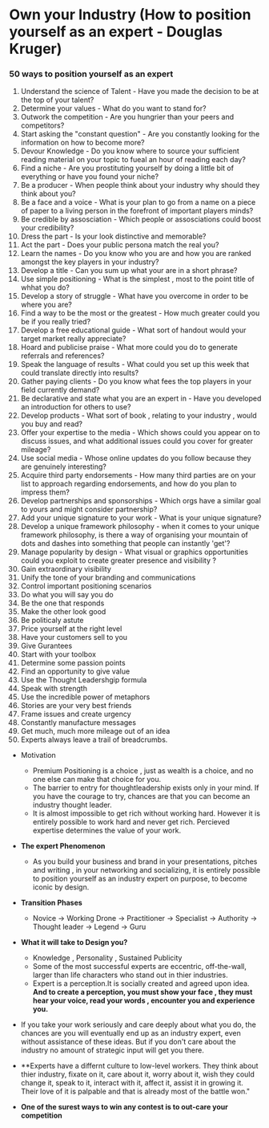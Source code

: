 # Own your Industry (How to position yourself as an expert - Douglas Kruger)

### 50 ways to position yourself as an expert 
1. Understand the science of Talent - Have you made the decision to be at the top of your talent?
2. Determine your values - What do you want to stand for?
3. Outwork the competition - Are you hungrier than your peers and competitors?
4. Start asking the "constant question" - Are you constantly looking for the information on how to become more?
5. Devour Knowledge - Do you know where to source your sufficient reading material on your topic to fueal an hour of reading each day?
6. Find a niche - Are you prostituting yourself by doing a little bit of everything or have you found your niche?
7. Be a producer - When people think about your industry why should they think about you?
8. Be a face and a voice - What is your plan to go from a name on a piece of paper to a living person in the forefront of important players minds?
9. Be credible by assosciation - Which people or assosciations could boost your credibility?
10. Dress the part - Is your look distinctive and memorable?
11. Act the part - Does your public persona match the real you?
12. Learn the names - Do you know who you are and how you are ranked amongst the key players in your industry?
13. Develop a title - Can you sum up what your are in a short phrase?
14. Use simple positioning - What is the simplest , most to the point title of whhat you do?
15. Develop a story of struggle - What have you overcome in order to be where you are?
16. Find a way to be the most or the greatest - How much greater could you be if you really tried?
17. Develop a free educational guide - What sort of handout would your target market really appreciate?
18. Hoard and publicise praise - What more could you do to generate referrals and references?
19. Speak the language of results - What could you set up this week that could translate directly into results?
20. Gather paying clients - Do you know what fees the top players in your field currently demand?
21. Be declarative and state what you are an expert in - Have you developed an introduction for others to use?
22. Develop products - What sort of book , relating to your industry , would you buy and read?
23. Offer your expertise to the media - Which shows could you appear on to discuss issues, and what additional issues could you cover for greater mileage?
24. Use social media - Whose online updates do you follow because they are genuinely interesting?
25. Acquire third party endorsements - How many third parties are on your list to approach regarding endorsements, and how do you plan to impress them?
26. Develop partnerships and sponsorships - Which orgs have a similar goal to yours and might consider partnership?
27. Add your unique signature to your work - What is your unique signature?
28. Develop a unique framework philosophy - when it comes to your unique framework philosophy, is there a way of organising your mountain of dots and dashes into something that people can instantly 'get'?
29. Manage popularity by design - What visual or graphics opportunities could you exploit to create greater presence and visibility ?
30. Gain extraordinary visibility
31. Unify the tone of your branding and communications
32. Control important positioning scenarios
33. Do what you will say you do
34. Be the one that responds
35. Make the other look good
36. Be politicaly astute
37. Price yourself at the right level
38. Have your customers sell to you
39. Give Gurantees 
40. Start with your toolbox
41. Determine some passion points
42. Find an opportunity to give value
43. Use the Thought Leadershgip formula
44. Speak with strength
45. Use the incredible power of metaphors
46. Stories are your very best friends
47. Frame issues and create urgency
48. Constantly manufacture messages
49. Get much, much more mileage out of an idea
50. Experts always leave a trail of breadcrumbs.

* Motivation
    * Premium Positioning is a choice , just as wealth is a choice, and no one else can make that choice for you.
    * The barrier to entry for thoughtleadership exists only in your mind. If you have the courage to try, chances are that you can become an industry thought leader.
    * It is almost impossible to get rich without working hard. However it is entirely possible to work hard and never get rich. Percieved expertise determines the value of your work.

* **The expert Phenomenon**
    * As you build your business and brand in your presentations, pitches and writing , in your networking and socializing, it is entirely possible to position yourself as an industry expert on purpose, to become iconic by design.   

* **Transition Phases**
    * Novice -> Working Drone -> Practitioner -> Specialist -> Authority -> Thought leader -> Legend -> Guru
* **What it will take to Design you?**
    * Knowledge , Personality , Sustained Publicity
    * Some of the most successful experts are eccentric, off-the-wall, larger than life characters who stand out in thier industries.
    * Expert is a perception.It is socially created and agreed upon idea. **And to create a perception, you must show your face , they must hear your voice, read your words , encounter you and experience you.**

* If you take your work seriously and care deeply about what you do, the chances are you will eventually end up as an industry expert, even without assistance of these ideas. But if you don't care about the industry no amount of strategic input will get you there.

* **Experts have a differnt culture to low-level workers. They think about thier industry, fixate on it, care about it, worry about it, wish they could change it, speak to it, interact with it, affect it, assist it in growing it. Their love of it is palpable and that is already most of the battle won."

* **One of the surest ways to win any contest is to out-care your competition**
